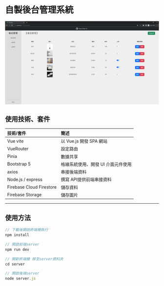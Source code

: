 # 自製後台管理系統

![image](demo_pic/ss01.png)

## 使用技術、套件

|  技術/套件   | 簡述  |
| :----- | :----- |
| Vue vite   | 以 Vue.js 開發 SPA 網站 |
| VueRouter  | 設定路由 |
| Pinia  | 數據共享 |
| Bootstrap 5  | 格線系統使用、開發 UI 介面元件使用 |
|axios|串接後端資料|
|Node.js / express| 撰寫 API提供前端串接資料 |
|Firebase Cloud Firestore |儲存資料|
|Firebase Storage |儲存圖片|
***

## 使用方法
```javascript
// 下載後開啟終端機執行
npm install
```

```javascript
// 開啟前端server
npm run dev
```

```javascript
// 開新終端機 移至server資料夾
cd server
```
```javascript
// 開啟後端server
node server.js
```
